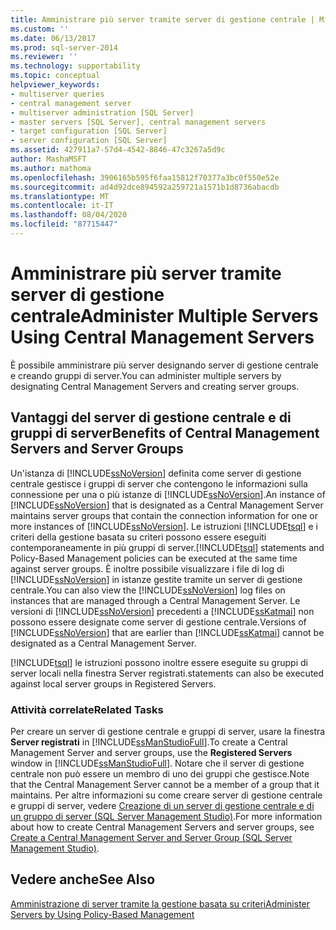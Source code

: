 ```yaml
---
title: Amministrare più server tramite server di gestione centrale | Microsoft Docs
ms.custom: ''
ms.date: 06/13/2017
ms.prod: sql-server-2014
ms.reviewer: ''
ms.technology: supportability
ms.topic: conceptual
helpviewer_keywords:
- multiserver queries
- central management server
- multiserver administration [SQL Server]
- master servers [SQL Server], central management servers
- target configuration [SQL Server]
- server configuration [SQL Server]
ms.assetid: 427911a7-57d4-4542-8846-47c3267a5d9c
author: MashaMSFT
ms.author: mathoma
ms.openlocfilehash: 3906165b595f6faa15812f70377a3bc0f550e52e
ms.sourcegitcommit: ad4d92dce894592a259721a1571b1d8736abacdb
ms.translationtype: MT
ms.contentlocale: it-IT
ms.lasthandoff: 08/04/2020
ms.locfileid: "87715447"
---
```

# <a name="administer-multiple-servers-using-central-management-servers"></a><span data-ttu-id="4c3c5-102">Amministrare più server tramite server di gestione centrale</span><span class="sxs-lookup"><span data-stu-id="4c3c5-102">Administer Multiple Servers Using Central Management Servers</span></span>
  <span data-ttu-id="4c3c5-103">È possibile amministrare più server designando server di gestione centrale e creando gruppi di server.</span><span class="sxs-lookup"><span data-stu-id="4c3c5-103">You can administer multiple servers by designating Central Management Servers and creating server groups.</span></span>  
  
## <a name="benefits-of-central-management-servers-and-server-groups"></a><span data-ttu-id="4c3c5-104">Vantaggi del server di gestione centrale e di gruppi di server</span><span class="sxs-lookup"><span data-stu-id="4c3c5-104">Benefits of Central Management Servers and Server Groups</span></span>  
 <span data-ttu-id="4c3c5-105">Un'istanza di [!INCLUDE[ssNoVersion](../includes/ssnoversion-md.md)] definita come server di gestione centrale gestisce i gruppi di server che contengono le informazioni sulla connessione per una o più istanze di [!INCLUDE[ssNoVersion](../includes/ssnoversion-md.md)].</span><span class="sxs-lookup"><span data-stu-id="4c3c5-105">An instance of [!INCLUDE[ssNoVersion](../includes/ssnoversion-md.md)] that is designated as a Central Management Server maintains server groups that contain the connection information for one or more instances of [!INCLUDE[ssNoVersion](../includes/ssnoversion-md.md)].</span></span> <span data-ttu-id="4c3c5-106">Le istruzioni [!INCLUDE[tsql](../includes/tsql-md.md)] e i criteri della gestione basata su criteri possono essere eseguiti contemporaneamente in più gruppi di server.</span><span class="sxs-lookup"><span data-stu-id="4c3c5-106">[!INCLUDE[tsql](../includes/tsql-md.md)] statements and Policy-Based Management policies can be executed at the same time against server groups.</span></span> <span data-ttu-id="4c3c5-107">È inoltre possibile visualizzare i file di log di [!INCLUDE[ssNoVersion](../includes/ssnoversion-md.md)] in istanze gestite tramite un server di gestione centrale.</span><span class="sxs-lookup"><span data-stu-id="4c3c5-107">You can also view the [!INCLUDE[ssNoVersion](../includes/ssnoversion-md.md)] log files on instances that are managed through a Central Management Server.</span></span> <span data-ttu-id="4c3c5-108">Le versioni di [!INCLUDE[ssNoVersion](../includes/ssnoversion-md.md)] precedenti a [!INCLUDE[ssKatmai](../includes/sskatmai-md.md)] non possono essere designate come server di gestione centrale.</span><span class="sxs-lookup"><span data-stu-id="4c3c5-108">Versions of [!INCLUDE[ssNoVersion](../includes/ssnoversion-md.md)] that are earlier than [!INCLUDE[ssKatmai](../includes/sskatmai-md.md)] cannot be designated as a Central Management Server.</span></span>  
  
 [!INCLUDE[tsql](../includes/tsql-md.md)] <span data-ttu-id="4c3c5-109">le istruzioni possono inoltre essere eseguite su gruppi di server locali nella finestra Server registrati.</span><span class="sxs-lookup"><span data-stu-id="4c3c5-109">statements can also be executed against local server groups in Registered Servers.</span></span>  
  
### <a name="related-tasks"></a><span data-ttu-id="4c3c5-110">Attività correlate</span><span class="sxs-lookup"><span data-stu-id="4c3c5-110">Related Tasks</span></span>  
 <span data-ttu-id="4c3c5-111">Per creare un server di gestione centrale e gruppi di server, usare la finestra **Server registrati** in [!INCLUDE[ssManStudioFull](../includes/ssmanstudiofull-md.md)].</span><span class="sxs-lookup"><span data-stu-id="4c3c5-111">To create a Central Management Server and server groups, use the **Registered Servers** window in [!INCLUDE[ssManStudioFull](../includes/ssmanstudiofull-md.md)].</span></span> <span data-ttu-id="4c3c5-112">Notare che il server di gestione centrale non può essere un membro di uno dei gruppi che gestisce.</span><span class="sxs-lookup"><span data-stu-id="4c3c5-112">Note that the Central Management Server cannot be a member of a group that it maintains.</span></span> <span data-ttu-id="4c3c5-113">Per altre informazioni su come creare server di gestione centrale e gruppi di server, vedere [Creazione di un server di gestione centrale e di un gruppo di server &#40;SQL Server Management Studio&#41;](../ssms/register-servers/create-a-central-management-server-and-server-group.md).</span><span class="sxs-lookup"><span data-stu-id="4c3c5-113">For more information about how to create Central Management Servers and server groups, see [Create a Central Management Server and Server Group &#40;SQL Server Management Studio&#41;](../ssms/register-servers/create-a-central-management-server-and-server-group.md).</span></span>  
  
## <a name="see-also"></a><span data-ttu-id="4c3c5-114">Vedere anche</span><span class="sxs-lookup"><span data-stu-id="4c3c5-114">See Also</span></span>  
 [<span data-ttu-id="4c3c5-115">Amministrazione di server tramite la gestione basata su criteri</span><span class="sxs-lookup"><span data-stu-id="4c3c5-115">Administer Servers by Using Policy-Based Management</span></span>](policy-based-management/administer-servers-by-using-policy-based-management.md)  
  
  
